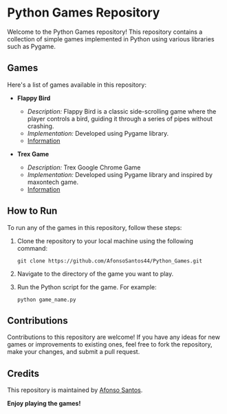 # Python Games Repository

Welcome to the Python Games repository! This repository contains a collection of simple games implemented in Python using various libraries such as Pygame.

## Games

Here's a list of games available in this repository:

- **Flappy Bird**
  - *Description:* Flappy Bird is a classic side-scrolling game where the player controls a bird, guiding it through a series of pipes without crashing.
  - *Implementation:* Developed using Pygame library.
  - [Information](Python_Games/Flappy%20Bird/Flappy.md)


- **Trex Game**
  - *Description:* Trex Google Chrome Game
  - *Implementation:* Developed using Pygame library and inspired by maxontech game.
  - [Information](Python_Games/T-Rex/t_rex.md)

## How to Run

To run any of the games in this repository, follow these steps:

1. Clone the repository to your local machine using the following command:

    `git clone https://github.com/AfonsoSantos44/Python_Games.git`

2. Navigate to the directory of the game you want to play.

3. Run the Python script for the game. For example:

    `python game_name.py`

## Contributions

Contributions to this repository are welcome! If you have any ideas for new games or improvements to existing ones, feel free to fork the repository, make your changes, and submit a pull request.

## Credits

This repository is maintained by [Afonso Santos](https://github.com/AfonsoSantos44).

**Enjoy playing the games!**

